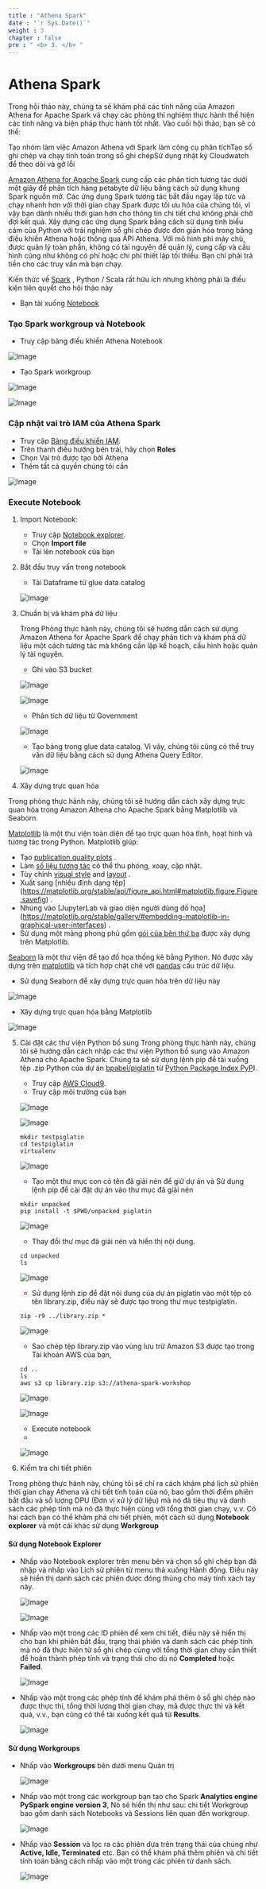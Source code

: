```yaml
---
title : "Athena Spark"
date : "`r Sys.Date()`"
weight : 3
chapter : false
pre : " <b> 3. </b> "
---
```

# Athena Spark
Trong hội thảo này, chúng ta sẽ khám phá các tính năng của Amazon Athena for Apache Spark và chạy các phòng thí nghiệm thực hành thể hiện các tính năng và biện pháp thực hành tốt nhất. Vào cuối hội thảo, bạn sẽ có thể:

Tạo nhóm làm việc Amazon Athena với Spark làm công cụ phân tíchTạo sổ ghi chép và chạy tính toán trong sổ ghi chépSử dụng nhật ký Cloudwatch để theo dõi và gỡ lỗi

[Amazon Athena for Apache Spark](https://aws.amazon.com/athena/spark/) cung cấp các phân tích tương tác dưới một giây để phân tích hàng petabyte dữ liệu bằng cách sử dụng khung Spark nguồn mở. Các ứng dụng Spark tương tác bắt đầu ngay lập tức và chạy nhanh hơn với thời gian chạy Spark được tối ưu hóa của chúng tôi, vì vậy bạn dành nhiều thời gian hơn cho thông tin chi tiết chứ không phải chờ đợi kết quả. Xây dựng các ứng dụng Spark bằng cách sử dụng tính biểu cảm của Python với trải nghiệm sổ ghi chép được đơn giản hóa trong bảng điều khiển Athena hoặc thông qua API Athena. Với mô hình phi máy chủ, được quản lý toàn phần, không có tài nguyên để quản lý, cung cấp và cấu hình cũng như không có phí hoặc chi phí thiết lập tối thiểu. Bạn chỉ phải trả tiền cho các truy vấn mà bạn chạy.

Kiến thức về [Spark](https://spark.apache.org/) , Python / Scala rất hữu ích nhưng không phải là điều kiện tiên quyết cho hội thảo này

   - Bạn tải xuống [Notebook](/repo_pmt_ws-002/files/athena_spark.ipynb)
### Tạo Spark workgroup và Notebook
   - Truy cập bảng điều khiển Athena Notebook

   ![Image](/repo_pmt_ws-002/images/3/301.png?featherlight=false&width=90pc)
   - Tạo Spark workgroup

   ![Image](/repo_pmt_ws-002/images/3/302.png?featherlight=false&width=90pc)

   ![Image](/repo_pmt_ws-002/images/3/303.png?featherlight=false&width=90pc)

### Cập nhật vai trò IAM của Athena Spark
   - Truy cập [Bảng điều khiển IAM](https://us-east-1.console.aws.amazon.com/iam/home?region=us-east-1#/home).
   - Trên thanh điều hướng bên trái, hãy chọn **Roles**
   - Chọn Vai trò được tạo bởi Athena
   - Thêm tất cả quyền chúng tôi cần

   ![Image](/repo_pmt_ws-002/images/3/304.png?featherlight=false&width=90pc)

### Execute Notebook
1. Import Notebook:
    - Truy cập [Notebook explorer](https://us-east-1.console.aws.amazon.com/athena/home?region=us-east-1#/notebook-explorer).
    - Chọn **Import file**
    - Tải lên notebook của bạn
2. Bắt đầu truy vấn trong notebook
   - Tải Dataframe từ glue data catalog
   
   ![Image](/repo_pmt_ws-002/images/3/305.png?featherlight=false&width=90pc)
   
3. Chuẩn bị và khám phá dữ liệu
   
   Trong Phòng thực hành này, chúng tôi sẽ hướng dẫn cách sử dụng Amazon Athena for Apache Spark để chạy phân tích và khám phá dữ liệu một cách tương tác mà không cần lập kế hoạch, cấu hình hoặc quản lý tài nguyên.

   - Ghi vào S3 bucket

   ![Image](/repo_pmt_ws-002/images/3/306.png?featherlight=false&width=90pc)

   
   ![Image](/repo_pmt_ws-002/images/3/307.png?featherlight=false&width=90pc)

   - Phân tích dữ liệu từ Government

   ![Image](/repo_pmt_ws-002/images/3/308.png?featherlight=false&width=90pc)
   - Tạo bảng trong glue data catalog. Vì vậy, chúng tôi cũng có thể truy vấn dữ liệu bằng cách sử dụng Athena Query Editor.

   ![Image](/repo_pmt_ws-002/images/3/309.png?featherlight=false&width=90pc)


4. Xây dựng trực quan hóa

Trong phòng thực hành này, chúng tôi sẽ hướng dẫn cách xây dựng trực quan hóa trong Amazon Athena cho Apache Spark bằng Matplotlib và Seaborn.

[Matplotlib](https://matplotlib.org/)  là một thư viện toàn diện để tạo trực quan hóa tĩnh, hoạt hình và tương tác trong Python. Matplotlib giúp:

* Tạo [publication quality plots](https://ieeexplore.ieee.org/document/4160265/citations?tabFilter=papers#citations) .
* Làm [ số liệu tương tác](https://matplotlib.org/stable/api/figure_api.html#matplotlib.figure.Figure.savefig) có thể thu phóng, xoay, cập nhật.
* Tùy chỉnh [visual style](https://matplotlib.org/stable/gallery/style_sheets/style_sheets_reference.html)  and [layout](https://matplotlib.org/stable/users/explain/axes/mosaic.html) .
* Xuất sang [nhiều định dạng tệp] (https://matplotlib.org/stable/api/figure_api.html#matplotlib.figure.Figure.savefig) .
* Nhúng vào [JupyterLab và giao diện người dùng đồ họa] (https://matplotlib.org/stable/gallery/#embedding-matplotlib-in-graphical-user-interfaces) .
* Sử dụng một mảng phong phú gồm [ gói của bên thứ ba](https://matplotlib.org/mpl-third-party/) được xây dựng trên Matplotlib.

[Seaborn](https://seaborn.pydata.org/tutorial/introduction) là một thư viện để tạo đồ họa thống kê bằng Python. Nó được xây dựng trên [matplotlib](https://matplotlib.org/)  và tích hợp chặt chẽ với [pandas](https://pandas.pydata.org/) cấu trúc dữ liệu.

   - Sử dụng Seaborn để xây dựng trực quan hóa trên dữ liệu này

   ![Image](/repo_pmt_ws-002/images/3/310.png?featherlight=false&width=90pc)
   - Xây dựng trực quan hóa bằng Matplotlib

   ![Image](/repo_pmt_ws-002/images/3/311.png?featherlight=false&width=90pc)

5. Cài đặt các thư viện Python bổ sung
Trong phòng thực hành này, chúng tôi sẽ hướng dẫn cách nhập các thư viện Python bổ sung vào Amazon Athena cho Apache Spark. Chúng ta sẽ sử dụng lệnh pip để tải xuống tệp .zip Python của  dự án [bpabel/piglatin](https://github.com/bpabel/piglatin) từ [Python Package Index PyP](https://pypi.org/)I.

   - Truy cập [AWS Cloud9](https://us-east-1.console.aws.amazon.com/cloud9control/home?region=us-east-1#/product).
   - Truy cập môi trường của bạn

   ![Image](/repo_pmt_ws-002/images/3/312.png?featherlight=false&width=90pc)

   ![Image](/repo_pmt_ws-002/images/3/313.png?featherlight=false&width=90pc)

   ```shell
   mkdir testpiglatin
   cd testpiglatin
   virtualenv
   ```

   ![Image](/repo_pmt_ws-002/images/3/314.png?featherlight=false&width=90pc)
   - Tạo một thư mục con có tên đã giải nén để giữ dự án và Sử dụng lệnh pip để cài đặt dự án vào thư mục đã giải nén
   ```shell
   mkdir unpacked
   pip install -t $PWD/unpacked piglatin
   ```

   ![Image](/repo_pmt_ws-002/images/3/315.png?featherlight=false&width=90pc)

   - Thay đổi thư mục đã giải nén và hiển thị nội dung.
   ```shell
   cd unpacked
   ls
   ```
   ![Image](/repo_pmt_ws-002/images/3/316.png?featherlight=false&width=90pc)
   - Sử dụng lệnh zip để đặt nội dung của dự án piglatin vào một tệp có tên library.zip, điều này sẽ được tạo trong thư mục testpiglatin.
   ```shell
   zip -r9 ../library.zip *
   ```
   
   ![Image](/repo_pmt_ws-002/images/3/317.png?featherlight=false&width=90pc)
   - Sao chép tệp library.zip vào vùng lưu trữ Amazon S3 được tạo trong Tài khoản AWS của bạn,
   ```shell
   cd ..
   ls
   aws s3 cp library.zip s3://athena-spark-workshop
   ```
  
   ![Image](/repo_pmt_ws-002/images/3/318.png?featherlight=false&width=90pc) 

   ![Image](/repo_pmt_ws-002/images/3/319.png?featherlight=false&width=90pc) 

   - Execute notebook
   - 
   ![Image](/repo_pmt_ws-002/images/3/320.png?featherlight=false&width=90pc) 

6. Kiểm tra chi tiết phiên

Trong phòng thực hành này, chúng tôi sẽ chỉ ra cách khám phá lịch sử phiên thời gian chạy Athena và chi tiết tính toán của nó, bao gồm thời điểm phiên bắt đầu và số lượng DPU (Đơn vị xử lý dữ liệu) mà nó đã tiêu thụ và danh sách các phép tính mà nó đã thực hiện cùng với tổng thời gian chạy, v.v. Có hai cách bạn có thể khám phá chi tiết phiên, một cách sử dụng **Notebook explorer** và một cái khác sử dụng **Workgroup**

#### Sử dụng Notebook Explorer

- Nhấp vào Notebook explorer trên menu bên và chọn sổ ghi chép bạn đã nhập và nhấp vào Lịch sử phiên từ menu thả xuống Hành động. Điều này sẽ hiển thị danh sách các phiên được đóng thùng cho máy tính xách tay này.

   ![Image](/repo_pmt_ws-002/images/3/321.png?featherlight=false&width=90pc) 

   ![Image](/repo_pmt_ws-002/images/3/322.png?featherlight=false&width=90pc) 

- Nhấp vào một trong các ID phiên để xem chi tiết, điều này sẽ hiển thị cho bạn khi phiên bắt đầu, trạng thái phiên và danh sách các phép tính mà nó đã thực hiện từ sổ ghi chép cùng với tổng thời gian chạy cần thiết để hoàn thành phép tính và trạng thái cho dù nó **Completed** hoặc **Failed**.

   ![Image](/repo_pmt_ws-002/images/3/323.png?featherlight=false&width=90pc)


- Nhấp vào một trong các phép tính để khám phá thêm ô sổ ghi chép nào được thực thi, tổng thời lượng thời gian chạy, mã được thực thi và kết quả, v.v., bạn cũng có thể tải xuống kết quả từ **Results**.
 
   ![Image](/repo_pmt_ws-002/images/3/324.png?featherlight=false&width=90pc)


#### Sử dụng Workgroups

- Nhấp vào **Workgroups** bên dưới menu Quản trị

   ![Image](/repo_pmt_ws-002/images/3/325.png?featherlight=false&width=90pc)


- Nhấp vào một trong các workgroup bạn tạo cho Spark **Analytics engine** **PySpark engine version 3**, Nó sẽ hiển thị như sau: chi tiết Workgroup bao gồm danh sách Notebooks và Sessions liên quan đến workgroup.

   ![Image](/repo_pmt_ws-002/images/3/327.png?featherlight=false&width=90pc)


- Nhấp vào **Session**  và lọc ra các phiên dựa trên trạng thái của chúng như **Active, Idle, Terminated** etc. Bạn có thể khám phá thêm phiên và chi tiết tính toán bằng cách nhấp vào một trong các phiên từ danh sách.

   ![Image](/repo_pmt_ws-002/images/3/328.png?featherlight=false&width=90pc)
